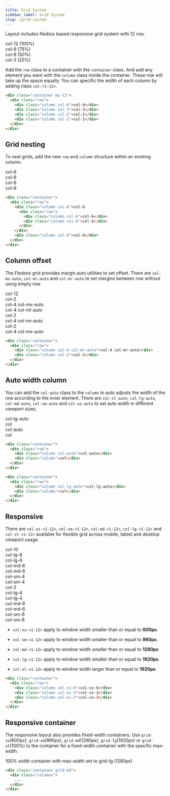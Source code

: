 ```yaml
---
title: Grid System
sidebar_label: Grid System
slug: /grid-system
---
```


Layout includes flexbox based responsive grid system with 12 row.

<div class="container my-12"  style={{padding: ".4rem"}}>
    <div class="row">
        <div class="column" >
            <div style={{padding: ".4rem"}} class="lime pa-3"></div>
        </div>
        <div class="column">
            <div style={{padding: ".4rem"}} class="cyan pa-3"></div>
        </div>
        <div class="column">
            <div style={{padding: ".4rem"}} class="lime pa-3"></div>
        </div>
        <div class="column">
            <div style={{padding: ".4rem"}} class="cyan pa-3"></div>
        </div>
        <div class="column">
            <div style={{padding: ".4rem"}} class="lime pa-3"></div>
        </div>
        <div class="column">
            <div style={{padding: ".4rem"}} class="cyan pa-3"></div>
        </div>
        <div class="column">
            <div style={{padding: ".4rem"}} class="lime pa-3"></div>
        </div>
        <div class="column">
            <div style={{padding: ".4rem"}} class="cyan pa-3"></div>
        </div>
        <div class="column">
            <div style={{padding: ".4rem"}} class="lime pa-3"></div>
        </div>
        <div class="column">
            <div style={{padding: ".4rem"}} class="cyan pa-3"></div>
        </div>
        <div class="column">
            <div style={{padding: ".4rem"}} class="lime pa-3"></div>
        </div>
        <div class="column">
            <div style={{padding: ".4rem"}} class="cyan pa-3"></div>
        </div>
    </div>
    <div class="row mt-8">
        <div class="column col-12">
            <div class="pink pa-3">col-12 (100%)</div>
        </div>
    </div>
    <div class="row mt-2">
        <div class="column col-9">
            <div class="pink pa-3">col-9 (75%)</div>
        </div>
    </div>
    <div class="row mt-2">
        <div class="column col-6">
            <div class="pink pa-3">col-6 (50%)</div>
        </div>
    </div>
    <div class="row mt-2">
        <div class="column col-3">
            <div class="pink pa-3">col-3 (25%)</div>
        </div>
    </div>
</div>

Add the <code>row</code> class to a container with the <code>container</code> class. 
And add any element you want with the <code>column</code> class inside the container. These row will take up the space equally.
You can specific the width of each column by adding class <code>col-&lt;1-12&gt;</code>.

```html
<div class="container my-12">
  <div class="row">
    <div class="column col-6">col-6</div>
    <div class="column col-3">col-3</div>
    <div class="column col-2">col-2</div>
    <div class="column col-1">col-1</div>
  </div>
</div>
```

## Grid nesting

To nest grids, add the new <code>row</code> and <code>column</code> structure within an existing column.

<div class="container my-12">
  <div class="row mx-0">
      <div class="column col-6">
          <div class="pink ma-1 pa-3">col-6</div>
          <div class="row mx-0">
              <div class="column col-6">
                  <div class="lime ma-1 pa-3">col-6</div>
              </div>
              <div class="column col-6">
                  <div class="lime ma-1 pa-3">col-6</div>
              </div>
          </div>
      </div>
      <div class="column col-6">
          <div class="pink ma-1 pa-3">col-6</div>
      </div>
  </div>
</div>

```html
<div class="container">
  <div class="row">
    <div class="column col-6">col-6
      <div class="row">
        <div class="column col-6">col-6</div>
        <div class="column col-6">col-6</div>
      </div>
    </div>
    <div class="column col-6">col-6</div>
  </div>
</div>
```

## Column offset

The Flexbox grid provides margin auto utilities to set offset. 
There are <code>col-mx-auto</code>, <code>col-ml-auto</code> and <code>col-mr-auto</code> to set margins between row without using empty row.

<div class="container">
  <div class="row mt-8">
      <div class="column col-12 ">
          <div class="yellow ma-1 pa-3 pl-2">col-12</div>
      </div>
  </div>
  <div class="row mt-1">
      <div class="column col-2">
          <div class="orange ma-1 pa-3 pl-2">col-2</div>
      </div>
      <div class="column col-4 col-mx-auto">
          <div class="pink ma-1 pa-3 pl-2">col-4 col-mx-auto</div>
      </div>
  </div>
  <div class="row mt-1">
        <div class="column col-4 col-ml-auto">
          <div class="lime ma-1 pa-3 pl-2">col-4 col-ml-auto</div>
      </div>
      <div class="column col-2">
          <div class="deep-orange ma-1 pa-3 pl-2">col-2</div>
      </div>
  </div>
  <div class="row mt-1">
      <div class="column col-4 col-rl-auto">
        <div class="pink ma-1 pa-3 pl-2">col-4 col-mr-auto</div>
    </div>
    <div class="column col-2">
        <div class="orange ma-1 pa-3 pl-2">col-2</div>
    </div>
  </div>
  <div class="row mt-1">
      <div class="column col-4 col-mx-auto">
          <div class="red ma-1 pa-3 pl-2">col-4 col-mx-auto</div>
      </div>
  </div>
</div>

```html
<div class="container">
  <div class="row">
    <div class="column col-4 col-mr-auto">col-4 col-mr-auto</div>
    <div class="column col-2">col-2</div>
  </div>
</div>
```

## Auto width column

You can add the <code>col-auto</code> class to the <code>column</code> to auto adjusts the width of the row according to the inner element.
There are <code>col-xl-auto</code>, <code>col-lg-auto</code>, <code>col-md-auto</code>, <code>col-sm-auto</code> and <code>col-xs-auto</code> to set auto width in different viewport sizes.

<div class="container my-12">
  <div class="row mt-8">
    <div class="column col-lg-auto col-6">
      <div class="cyan ma-1 pl-1 pa-3 pr-2">col-lg-auto</div>
    </div>
    <div class="column">
      <div class="cyan ma-1 pl-2 pa-3 pr-2">col</div>
    </div>
  </div>
  <div class="row mt-8">
    <div class="column col-auto">
      <div class="cyan ma-1 pa-3 pl-1 pr-2">col-auto</div>
    </div>
    <div class="column">
      <div class="cyan pa-3 ma-1 pl-2">col</div>
    </div>
  </div>
</div>

```html
<div class="container">
  <div class="row">
    <div class="column col-auto">col-auto</div>
    <div class="column">col</div>
  </div>
</div>

<div class="container">
  <div class="row">
    <div class="column col-lg-auto">col-lg-auto</div>
    <div class="column">col</div>
  </div>
</div>
```

## Responsive

There are <code>col-xs-&lt;1-12&gt;</code>, <code>col-sm-&lt;1-12&gt;</code>, <code>col-md-&lt;1-12&gt;</code>, <code>col-lg-&lt;1-12&gt;</code> and <code>col-xl-&lt;1-12&gt;</code> available for flexible grid across mobile, tablet and desktop viewport usage.

<div class="container my-12">
    <div class="docs-demo row">
        <div class="column col-10 col-lg-8 col-md-6 col-sm-12">
            <div class="pink pl-2">
                <div class="text-primary pa-3">col-10</div>
                <div class="text-dark hide-lg pa-3">col-lg-8</div>
                <div class="text-primary show-lg pa-3">col-lg-8</div>
                <div class="text-dark hide-md pa-3">col-md-6</div>
                <div class="text-primary show-md pa-3">col-md-6</div>
                <div class="text-dark hide-sm pa-3">col-sm-4</div>
                <div class="text-primary show-sm pa-3">col-sm-4</div>
            </div>
        </div>
        <div class="column col-2 col-lg-4 col-md-6 col-sm-12">
            <div class="lime pl-2">
                <div class="text-primary pa-3">col-2</div>
                <div class="text-dark hide-lg pa-3">col-lg-4</div>
                <div class="text-primary show-lg pa-3">col-lg-4</div>
                <div class="text-dark hide-md pa-3">col-md-6</div>
                <div class="text-primary show-md pa-3">col-md-6</div>
                <div class="text-dark hide-sm pa-3">col-sm-8</div>
                <div class="text-primary show-sm pa-3">col-sm-8</div>
            </div>
        </div>
    </div>
</div>

* <code>col-xs-&lt;1-12&gt;</code> apply to window width smaller  than or equal to <strong>600px</strong>.

* <code>col-sm-&lt;1-12&gt;</code> apply to window width
  smaller than or equal to <strong>960px</strong>.

* <code>col-md-&lt;1-12&gt;</code> apply to window width
smaller than or equal to <strong>1280px</strong>.

* <code>col-lg-&lt;1-12&gt;</code> apply to window width
smaller than or equal to <strong>1920px</strong>.

* <code>col-xl-&lt;1-12&gt;</code> apply to window width
larger than or equal to <strong>1920px</strong>.

```html
<div class="container">
  <div class="row">
    <div class="column col-xs-6">col-xs-6</div>
    <div class="column col-xs-3">col-xs-3</div>
    <div class="column col-xs-3">col-xs-3</div>
  </div>
</div>
```

## Responsive container

The responsive layout also provides fixed-width containers.
Use <code>grid-xs</code>(600px), <code>grid-sm</code>(960px), <code>grid-md</code>(1280px), <code>grid-lg</code>(1920px) or <code>grid-xl</code>(100%) to the container for a fixed-width container with the specific max-width.

100% width container with max-width set to grid-lg (1280px)

```html
<div class="container grid-md">
  <div class="columns">
    ...
  </div>
</div>
```